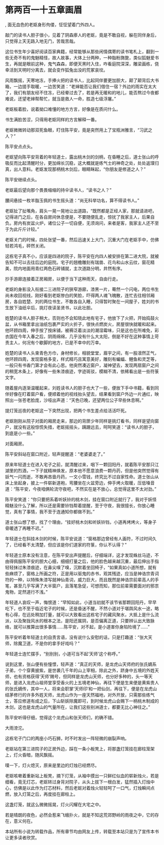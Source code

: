 # 第两百一十五章画眉
,  面无血色的老妪身形佝偻，怔怔望着门外四人。
   敲门的读书人胆子很小，见着了阴森瘆人的老妪，竟是不敢自视，躲在同伴身后，只觉得上天无路入地无门，苦哉苦哉。
   这位书生年少喜好阅读百家典籍，经常能够从那些闲情偶寄的读书笔札上，翻到一些无奇不有的鬼魅精怪，故人故事，大体上分两种，一种脂粉旖旎，类似狐魅爱书生，再就是眼前这种，鬼气森森，即便天黑时入住，咋看庭院深深，雕梁画栋，侥幸活到天明时分离去，就会变作狐兔出没的荒冢哀坟。
   风雨飘摇，天寒地冻，手捧火把的读书人，比起同伴要更加胆大，颠了颠背后大书箱，一边搓手取暖，一边苦笑道：“老婶能否让我们借住一宿？外边的雨实在太大了，我们有朋友经不住冻，已经晕过去了，若是再无暖和的地儿，能否熬过今夜都难说，还望老婶帮帮忙，就当是救人一命，胜造七级浮屠。”
   老妪板着脸，说着拗口难懂的地方方言，好像是在质问什么。
   书生满脸苦涩，只得用老妪同样的方言解释一番。
   老妪微微转动那双死鱼眼，盯住陈平安，竟是突然用上了宝瓶洲雅言，“习武之人？”
   陈平安点点头。
   老妪望向陈平安背着的年轻道士，露出桃木剑的剑柄，在昏睡之后，道士张山的呼吸反而比起清醒时分，更加绵长沉稳，这大概就是练气士的神奇之处，处处返璞归真，出人意料。老妪发现那柄桃木剑后，眼睛眯起，“你朋友是修道之人？”
   陈平安继续点头。
   老妪最后望向那个畏畏缩缩的持伞读书人，“读书之人？”
   腰间悬挂一枚羊脂玉佩的书生摇头道：“尚无科举功名，算不得读书人。”
   老妪扯了扯嘴角，肩头一晃一晃地让出道路，“既然都是正经人家，那就请进吧，记得进门之后，在各自房间休息便是，不要随便乱走，惊扰了我家主人，后果自负。房内有炭盆火炉，诸位公子一切自便，无须询问，来者是客，我家主人还不至于为此斤斤计较。”
   老妪关门的时候，四处张望一番，然后迅速关上大门，沉重大门在老妪手中，仿佛轻若鸿毛，砰然关闭。
   这栋宅子真不小，应该是四进的院子，陈平安在内四人被安排在第二进大院，就被告知不可以去往后边的庭院。宅子的翘檐雕刻有瑞兽、花鸟和山水云纹，窗花精美，院内地面用青红两色石砖铺就，主次道路分明，井然有序。
   抄手游廊连接着正房厢房，以便于当下这种雨天，自由行走。
   老妪的身影没入衔接二三进院子的狭窄游廊，漆黑一片，蓦然一个闪电，两位书生尚未收回视线，刚好看到老妪惨白的笑脸，吓得两人魂飞魄散，连忙去往相邻厢房，各自姓楚、刘的两位书生，不敢各自入睡，只得暂时聚在一间屋子，姓刘的书生放下油纸伞后，挑灯夜读圣贤书，以此壮胆。
   姓楚的读书人胆子稍大，否则也不会知晓此地有宅子，他放下了火把，开始捣鼓火盆，从书箱里拿出油纸包裹严实的火折子，很快点燃炭火，房屋很快就暖和起来。他环顾四周，伸手按了按床铺，被褥泛着淡淡的潮湿霉味，只是这也在所难免，彩衣国在今年入春之后，阴雨绵绵，几乎没有什么大太阳，倒是不好在这种事情上苛责主人，何况有个歇脚的地方，已是不幸中的万幸。
   姓楚的读书人头束青色方巾，身材修长，相貌堂堂，眉宇之间，有一股凛然正气，他环顾四周，发现窗格多变，样式精巧且寓意美好，雕刻有蝙蝠、鲤鱼和灵芝等，一般只有书香门第才会有此心思。他突然凑近窗户，凝神望去，发现两扇窗户之间的稍宽木条上，好像有一些朱漆痕迹，字迹斑驳，模糊不清，依稀看出是一些符箓文字。
   随着屋内逐渐温暖起来，刘姓读书人的胆子也大了一些，便放下手中书籍，看到同伴好像在盯着窗户看，便顺着他的视线抬头望去，结果看到窗户外边一片通红，映照出一张苍老脸庞，沙哑出声道：“天色已晚，还望两位公子早些休息啊。”
   提灯笼巡夜的老妪这一下突然出现，把两个书生差点给活活吓死。
   老妪刚刚从院子对面的厢房走来，那边的背匣少年同样是挑灯看书，同样是望向窗户，就没有这般惊慌失措，老妪摇摇头，蹒跚远去，呵呵笑道：“读书人的胆子，到底是小一些。”
   对面厢房。
   陈平安斜站在窗口附近，轻声提醒道：“老婆婆走了。”
   原来年轻道士在进入宅子之前，就清醒过来，咽下一颗回阳丹，就着陈平安那只江湖里的烈酒，一下子就精神焕发，原本他不愿意浪费一颗丹药，但是他突然觉得有妖气一闪而逝，不敢再吝啬丹药，一文小雪钱，终究比不过自家性命。道士张山从床上坐起身，披上一件崭新道袍，弯腰坐在火盆旁边，伸手烤火取暖，压低嗓音道：“陈平安，今夜咱俩轮流守夜吧，不然实在是不放心，总觉得这里不太对劲。”
   陈平安笑道：“你只要把系着听妖铃的桃木剑，挂在窗口附近就行了，我对于妖怪精魅没什么了解，所以还是需要铃铛帮着提醒，至于守夜，我很擅长，你放心睡觉，真有了事情，我不至于连通知你都做不到。”
   道士张山想了想，找了个理由，“挂好桃木剑和听妖铃铛，小道再烤烤火，等身子骨暖透了再睡不迟。”
   年轻道士在斜挂木剑的时候，陈平安说道：“窗格那边曾经有人画符，不过时间久了，已经看不太清楚，但应该是你们道家的符箓，你认不认得？”
   年轻道士原本没有注意，在陈平安出声提醒后，仔细端详，这才发现蛛丝马迹，不由得佩服陈平安的胆大心细，细细打量之后，他的脸色越来越沉重，最后伸出手指轻轻抹过朱漆痕迹，在鼻尖嗅了嗅，沉默着坐回椅子，“如果真如小道所想，就有些麻烦了，窗格上所画之符，正是用以驱鬼的赤书，观其残迹，应当是神诰宗青词符的一种，以特殊朱漆写就神仙青词，威力巨大，而且既然是神诰宗前辈高人的手笔，甚至几乎写满了大半窗户，且落笔急促，可想而知，那位前辈需要面对的邪祟鬼物，定然道行不浅。”
   年轻道人哀叹一声，悔恨道：“早知如此，小道当初就不该节省那颗回阳丹，早早吃下，也不至于临近宅子的时候，还是昏迷不醒，不然小道对于堪舆风水一途，略有心得，在远处稍加打量，就可以大致看出这栋宅子的藏风聚水，大抵上是什么流派，以及聚拢风水的根本之法，是阳还属阴，是否偏离正道，只要辨认出大致脉络，就可以推算出很多事情……陈平安，对不起，是小道害你身陷险境了……”
   陈平安听着年轻道士的自责言语，没有说什么安慰的话，只是打趣道：“张大天师，除魔卫道，不是你的拿手好戏吗？”
   年轻道士连忙摆手，“别别别，小道可当不起‘天师’这个称呼。”
   说到这里，张山便有些憧憬，轻声道：“真正的天师，是龙虎山天师府的张氏嫡系子弟，个个穿黄披紫，是世袭几千年的山上宰相，除此之外，跻身中五境的外姓天师，也有资格获得‘天师’赐号，但同样是龙虎山天师，也分好多种的，头一等天师，是进入龙虎山祖师堂享受香火的上五境老神仙，再往下便是生来便是黄紫贵人的张氏嫡传，其中一人，将来会职掌‘天师印’和一把仙剑，再往下，便是在龙虎山结茅修行的许多外姓天师，龙虎山作为一座天然福地，对外开放，只需那些练气士，答应修道有成之后，下山斩妖除魔即可，到时候龙虎山会赐下一柄桃木制成的木剑，这也是龙虎山的气量所在，让我们这些别洲道士，都要无比心神往之。”
   陈平安听得仔细，觉得这个龙虎山和张天师们，的确不错。
   大雨滂沱。
   这栋宅子门口的两座小巧石狮，时不时发出一阵轻微的崩裂声响。
   老妪站在第三进院子的正房外边，踩在一条小板凳上，将那盏灯笼挂在廊柱笼架上，灯火昏暗，随风飘摇。
   噗一下，灯火熄灭，原来是里边的灯烛已经燃尽。
   老妪咳嗽着重新站上板凳，摘下灯笼，从袖中摸出一只鲜红似血的崭新烛火，若是细看，竟无灯芯，老妪转过身背对院子，从头上拔下一根白发，猛然插入灯烛中心，仿佛是以此作为灯芯材料，然后老妪对着烛火轻轻呵了一口气，灯烛瞬间点燃，放入灯笼之后，再度挂在廊柱上。
   这盏灯笼，就这么微微摇晃，灯火闪耀在大宅之中。
   若是晴朗的夜色，必然会惹来飞蛾扑火，就是不知这荒郊野岭的雨夜之中，它的存在，意义何在。
  本站所有小说为转载作品，所有章节均由网友上传，转载至本站只是为了宣传本书让更多读者欣赏。